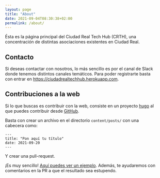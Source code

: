 ```yaml
---
layout: page
title: "About"
date: 2021-09-04T08:30:38+02:00
permalink: /about/
---
```


Ésta es la página principal del Ciudad Real Tech Hub (CRTH), una concentración
de distintas asociaciones existentes en Ciudad Real.

## Contacto

Si deseas contactar con nosotros, lo más sencillo es por el canal de Slack donde
tenemos distintos canales temáticos. Para poder registrarte basta con entrar en
https://ciudadrealtechhub.herokuapp.com.

## Contribuciones a la web

Si lo que buscas es contribuir con la web, consiste en un proyecto [hugo] al
que puedes contribuir desde [GitHub].

Basta con crear un archivo en el directorio `content/posts/` con una cabecera
como:

```
---
title: "Pon aquí tu título"
date: 2021-09-20
---
```

Y crear una pull-request.

¡Es muy sencillo! [Aquí puedes ver un ejemplo].
Además, te ayudaremos con comentarios en la PR a que el resultado sea estupendo.

[hugo]: https://gohugo.io
[GitHub]: https://github.com/ciudadrealtechhub/ciudadrealtechhub.github.io
[Aquí puedes ver un ejemplo]: https://github.com/ciudadrealtechhub/ciudadrealtechhub.github.io/pull/4
